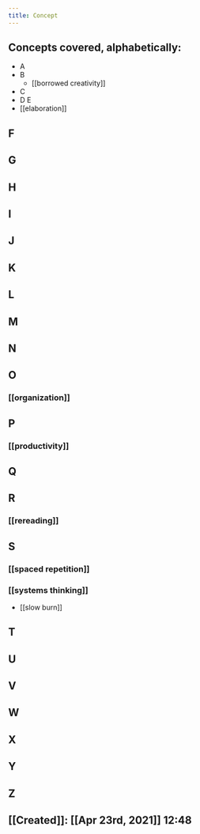 ```yaml
---
title: Concept
---
```


## Concepts covered, alphabetically:
- A
- B
	- [[borrowed creativity]]
- C
- D E
- [[elaboration]]
## F
## G
## H
## I
## J
## K
## L
## M
## N
## O
### [[organization]]
## P
### [[productivity]]
## Q
## R
### [[rereading]]
## S
### [[spaced repetition]]
### [[systems thinking]]
- [[slow burn]]
## T
## U
## V
## W
## X
## Y
## Z
##
## [[Created]]: [[Apr 23rd, 2021]] 12:48
##